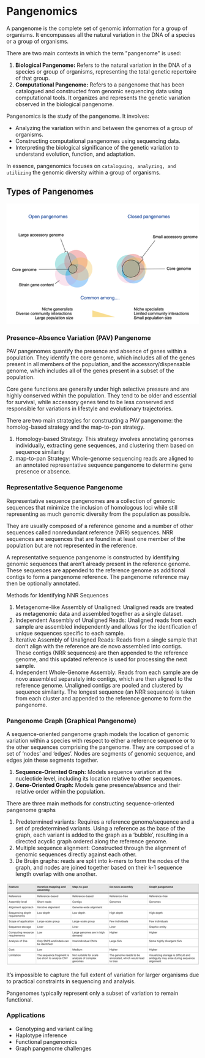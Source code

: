 # Pangenomics

A pangenome is the complete set of genomic information for a group of organisms. It encompasses all the natural variation in the DNA of a species or a group of organisms.

There are two main contexts in which the term "pangenome" is used:
1. **Biological Pangenome:** Refers to the natural variation in the DNA of a species or group of organisms, representing the total genetic repertoire of that group.
2. **Computational Pangenome:** Refers to a pangenome that has been catalogued and constructed from genomic sequencing data using computational tools. It organizes and represents the genetic variation observed in the biological pangenome.

Pangenomics is the study of the pangenome. It involves:
- Analyzing the variation within and between the genomes of a group of organisms.
- Constructing computational pangenomes using sequencing data.
- Interpreting the biological significance of the genetic variation to understand evolution, function, and adaptation.

In essence, pangenomics focuses on `cataloguing, analyzing, and utilizing` the genomic diversity within a group of organisms.

## Types of Pangenomes

![image](./resources/Screenshot%202025-01-28%20at%2007.30.07.png)

### Presence–Absence Variation (PAV) Pangenome
PAV pangenomes quantify the presence and absence of genes within a population. They identify the core genome, which includes all of the genes present in all members of the population, and the accessory/dispensable genome, which includes all of the genes present in a subset of the population.

Core gene functions are generally under high selective pressure and are highly conserved within the population. They tend to be older and essential for survival, while accessory genes tend to be less conserved and responsible for variations in lifestyle and evolutionary trajectories.

There are two main strategies for constructing a PAV pangenome: the homolog-based strategy and the map-to-pan strategy.
1. Homology-based Strategy: This strategy involves annotating genomes individually, extracting gene sequences, and clustering them based on sequence similarity
2. map-to-pan Strategy: Whole-genome sequencing reads are aligned to an annotated representative sequence pangenome to determine gene presence or absence.


### Representative Sequence Pangenome
Representative sequence pangenomes are a collection of genomic sequences that minimize the inclusion of homologous loci while still representing as much genomic diversity from the population as possible.

They are usually composed of a reference genome and a number of other sequences called nonredundant reference (NRR) sequences. NRR sequences are sequences that are found in at least one member of the population but are not represented in the reference.

A representative sequence pangenome is constructed by identifying genomic sequences that aren’t already present in the reference genome. These sequences are appended to the reference genome as additional contigs to form a pangenome reference. The pangenome reference may then be optionally annotated.

Methods for Identifying NNR Sequences
1. Metagenome-like Assembly of Unaligned: Unaligned reads are treated as metagenomic data and assembled together as a single dataset.
2. Independent Assembly of Unaligned Reads: Unaligned reads from each sample are assembled independently and allows for the identification of unique sequences specific to each sample.
3. Iterative Assembly of Unaligned Reads: Reads from a single sample that don’t align with the reference are de novo assembled into contigs. These contigs (NRR sequences) are then appended to the reference genome, and this updated reference is used for processing the next sample.
4. Independent Whole-Genome Assembly: Reads from each sample are de novo assembled separately into contigs, which are then aligned to the reference genome. Unaligned contigs are pooled and clustered by sequence similarity. The longest sequence (an NRR sequence) is taken from each cluster and appended to the reference genome to form the pangenome.


### Pangenome Graph (Graphical Pangenome)
A sequence-oriented pangenome graph models the location of genomic variation within a species with respect to either a reference sequence or to the other sequences comprising the pangenome. They are composed of a set of ‘nodes’ and ‘edges’. Nodes are segments of genomic sequence, and edges join these segments together.
1. **Sequence-Oriented Graph:** Models sequence variation at the nucleotide level, including its location relative to other sequences.
2. **Gene-Oriented Graph:** Models gene presence/absence and their relative order within the population.

There are three main methods for constructing sequence-oriented pangenome graphs
1. Predetermined variants: Requires a reference genome/sequence and a set of predetermined variants. Using a reference as the base of the graph, each variant is added to the graph as a ‘bubble’, resulting in a directed acyclic graph ordered along the reference genome.
2. Multiple sequence alignment: Constructed through the alignment of genomic sequences directly against each other.
3. De Bruijn graphs: reads are split into k-mers to form the nodes of the graph, and nodes are joined together based on their k-1 sequence length overlap with one another.

![image](./resources/Pangenometypes.png)

It’s impossible to capture the full extent of variation for larger organisms due to practical constraints in sequencing and analysis.

Pangenomes typically represent only a subset of variation to remain functional.

### Applications
- Genotyping and variant calling
- Haplotype inference
- Functional pangenomics
- Graph pangenome challenges
